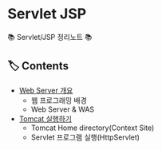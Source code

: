 # Servlet JSP

📚 Servlet/JSP 정리노트 📚

## 🏷️ Contents

- [Web Server 개요](https://github.com/hanbinleejoy/daily-dev-log/blob/master/servlet-jsp/1_web_server.md)
  - 웹 프로그래밍 배경
  - Web Server & WAS
- [Tomcat 실행하기](https://github.com/hanbinleejoy/daily-dev-log/blob/master/servlet-jsp/2_tomcat_startup.md)
  - Tomcat Home directory(Context Site)
  - Servlet 프로그램 실행(HttpServlet)
